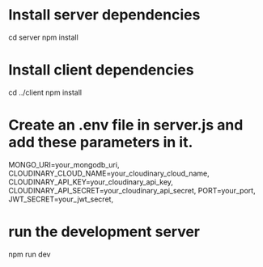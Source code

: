 # Install server dependencies
cd server
npm install

# Install client dependencies
cd ../client
npm install

# Create an .env file in server.js and add these parameters in it.
MONGO_URI=your_mongodb_uri, 
CLOUDINARY_CLOUD_NAME=your_cloudinary_cloud_name, 
CLOUDINARY_API_KEY=your_cloudinary_api_key, 
CLOUDINARY_API_SECRET=your_cloudinary_api_secret, 
PORT=your_port, 
JWT_SECRET=your_jwt_secret,


# run the development server
npm run dev

